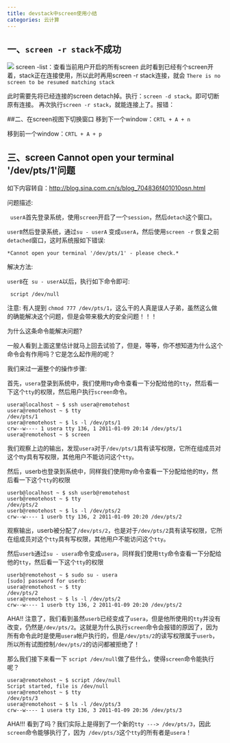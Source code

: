 ```yaml
---
title: devstack中screen使用小结
categories: 云计算
---
```



## 一、`screen -r stack`不成功
![](http://i.imgur.com/iNRBxiv.jpg)
screen -list：查看当前用户开启的所有screen
此时看到已经有个screen开着，stack正在连接使用，所以此时再用screen -r stack连接，就会
    `There is no screen to be resumed matching stack`

此时需要先将已经连接的screen detach掉。执行：`screen -d stack`。即可切断原有连接。
再次执行`screen -r stack`，就能连接上了。报错：

##二、在screen视图下切换窗口 
移到下一个window：`CRTL + A + n`

移到前一个window：`CRTL + A + p`

## 三、screen Cannot open your terminal '/dev/pts/1'问题 


如下内容转自：http://blog.sina.com.cn/s/blog_704836f401010osn.html

 问题描述:

 

  ` userA`首先登录系统，使用`screen`开启了一个`session`，然后`detach`这个窗口。

   `userB`然后登录系统，通过`su - userA` 变成`userA`，然后使用`screen -r` 恢复之前`detached`窗口，这时系统报如下错误:

   `*Cannot open your terminal '/dev/pts/1' - please check.*`

 

解决方法:

 

   `userB`在` su - userA`以后，执行如下命令即可:

 

  ` script /dev/null`

 

注意: 有人提到 `chmod 777 /dev/pts/1`，这么干的人真是误人子弟，虽然这么做的确能解决这个问题，但是会带来极大的安全问题！！！

 

为什么这条命令能解决问题?

 

一般人看到上面这里估计就马上回去试验了，但是，等等，你不想知道为什么这个命令会有作用吗？它是怎么起作用的呢？

 

我们来过一遍整个的操作步骤:

 

首先，`usera`登录到系统中，我们使用tty命令查看一下分配给他的`tty`，然后看一下这个`tty`的权限，然后用户执行`screen`命令。

 

    usera@localhost ~ $ ssh usera@remotehost
    usera@remotehost ~ $ tty
    /dev/pts/1
    usera@remotehost ~ $ ls -l /dev/pts/1
    crw--w---- 1 usera tty 136, 1 2011-01-09 20:14 /dev/pts/1
    usera@remotehost ~ $ screen
    
 

我们观察上边的输出，发现`usera`对于`/dev/pts/1`具有读写权限，它所在组成员对这个tty具有写权限，其他用户不能访问这个`tty`。

 

然后，userb也登录到系统中，同样我们使用tty命令查看一下分配给他的tty，然后看一下这个`tty`的权限

    userb@localhost ~ $ ssh userb@remotehost
    userb@remotehost ~ $ tty
    /dev/pts/2
    userb@remotehost ~ $ ls -l /dev/pts/2
    crw--w---- 1 userb tty 136, 2 2011-01-09 20:20 /dev/pts/2

 

观察输出，userb被分配了`/dev/pts/2`，也是对于`/dev/pts/2`具有读写权限，它所在组成员对这个`tty`具有写权限，其他用户不能访问这个`tty`。

 

然后`userb`通过`su - usera`命令变成`usera`，同样我们使用`tty`命令查看一下分配给他的`tty`，然后看一下这个`tty`的权限

    userb@remotehost ~ $ sudo su - usera
    [sudo] password for userb:
    usera@remotehost ~ $ tty
    /dev/pts/2
    usera@remotehost ~ $ ls -l /dev/pts/2
    crw--w---- 1 userb tty 136, 2 2011-01-09 20:20 /dev/pts/2

 

AHA!!  注意了，我们看到虽然`userb`已经变成了`usera`，但是他所使用的`tty`并没有改变，仍然是`/dev/pts/2`。这就是为什么执行`screen`命令会报错的原因了，因为所有命令此时是使用`usera`帐户执行的，但是`/dev/pts/2`的读写权限属于`userb`，所以所有试图控制`/dev/pts/2`的访问都被拒绝了！

 

那么我们接下来看一下 `script /dev/null`做了些什么，使得`screen`命令能执行呢？


    usera@remotehost ~ $ script /dev/null
    Script started, file is /dev/null
    usera@remotehost ~ $ tty
    /dev/pts/3
    usera@remotehost ~ $ ls -l /dev/pts/3
    crw--w---- 1 usera tty 136, 3 2011-01-09 20:36 /dev/pts/3


AHA!!! 看到了吗？我们实际上是得到了一个新的`tty ---> /dev/pts/3`，因此`screen`命令能够执行了，因为` /dev/pts/3`这个`tty`的所有者是`usera`！
